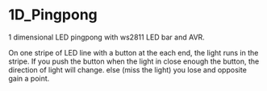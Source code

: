 # 1D_Pingpong
1 dimensional LED pingpong with ws2811 LED bar and AVR.

On one stripe of LED line with a button at the each end, the light runs in the stripe. 
If you push the button when the light in close enough the button, the direction of light will change.
else (miss the light) you lose and opposite gain a point.
